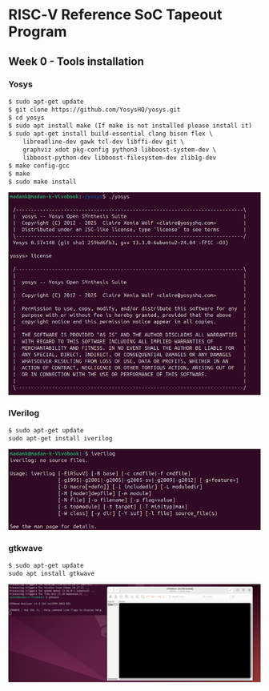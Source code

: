 # RISC‑V Reference SoC Tapeout Program

## Week 0 - Tools installation

### Yosys
```
$ sudo apt-get update 
$ git clone https://github.com/YosysHQ/yosys.git 
$ cd yosys 
$ sudo apt install make (If make is not installed please install it)  
$ sudo apt-get install build-essential clang bison flex \
    libreadline-dev gawk tcl-dev libffi-dev git \
    graphviz xdot pkg-config python3 libboost-system-dev \
    libboost-python-dev libboost-filesystem-dev zlib1g-dev 
$ make config-gcc 
$ make  
$ sudo make install 
```
![Alt text](images/yosys_installation.png)

### IVerilog
```
$ sudo apt-get update
sudo apt-get install iverilog 
```
![Alt text](images/iverilog_installation.png)

### gtkwave
```
$ sudo apt-get update
sudo apt install gtkwave
```
![Alt text](images/gtkwave_installation.png)
